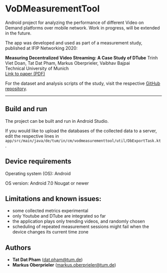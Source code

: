 # VoDMeasurementTool

Android project for analyzing the performance of different Video on Demand platforms over mobile network.
Work in progress, will be extended in the future.

The app was developed and used as part of a measurement study, published at IFIP Networking 2020:

**Measuring Decentralized Video Streaming: A Case Study of DTube** 
Trinh Viet Doan, Tat Dat Pham, Markus Oberprieler, Vaibhav Bajpai  
Technical University of Munich  
[Link to paper (PDF)](http://dl.ifip.org/db/conf/networking/networking2020/1570619852.pdf)

For the dataset and analysis scripts of the study, visit the respective [GitHub repository](https://github.com/tv-doan/ifip-net-2020-analysis).

---

## Build and run

The project can be built and run in Android Studio.

If you would like to upload the databases of the collected data to a server, edit the respective lines in `app/src/main/java/de/tum/in/cm/vodmeasurementtool/util/DbExportTask.kt`.

## Device requirements

Operating system (OS):  Android

OS version: Android 7.0 Nougat or newer

## Limitations and known issues:

- some collected metrics experimental
- only Youtube and DTube are integrated so far
- the application plays only trending videos, and randomly chosen
- scheduling of repeated measurement sessions might fail when the device changes its current time zone

## Authors

* **Tat Dat Pham** (<dat.pham@tum.de>)
* **Markus Oberprieler** (<markus.oberprieler@tum.de>)
